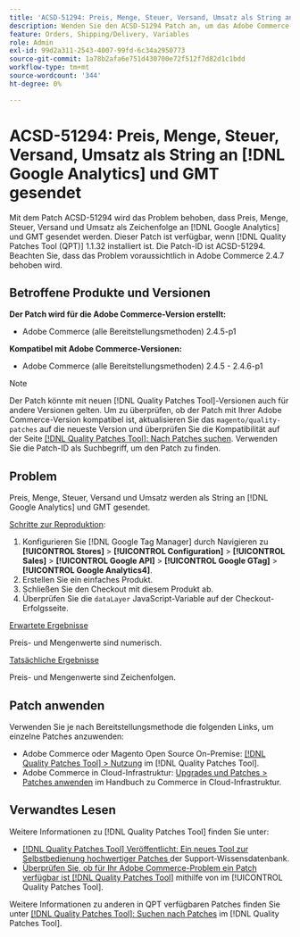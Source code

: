 ```yaml
---
title: 'ACSD-51294: Preis, Menge, Steuer, Versand, Umsatz als String an  [!DNL Google Analytics]  und GTM gesendet'
description: Wenden Sie den ACSD-51294 Patch an, um das Adobe Commerce-Problem zu beheben, bei dem Preis, Menge, Steuer, Versand und Umsatz als Zeichenfolge an und  [!DNL Google Analytics]  gesendet werden.
feature: Orders, Shipping/Delivery, Variables
role: Admin
exl-id: 99d2a311-2543-4007-99fd-6c34a2950773
source-git-commit: 1a78b2afa6e751d430700e72f512f7d82d1c1bdd
workflow-type: tm+mt
source-wordcount: '344'
ht-degree: 0%

---
```


# ACSD-51294: Preis, Menge, Steuer, Versand, Umsatz als String an [!DNL Google Analytics] und GMT gesendet

Mit dem Patch ACSD-51294 wird das Problem behoben, dass Preis, Menge, Steuer, Versand und Umsatz als Zeichenfolge an [!DNL Google Analytics] und GMT gesendet werden. Dieser Patch ist verfügbar, wenn [!DNL Quality Patches Tool (QPT)] 1.1.32 installiert ist. Die Patch-ID ist ACSD-51294. Beachten Sie, dass das Problem voraussichtlich in Adobe Commerce 2.4.7 behoben wird.

## Betroffene Produkte und Versionen

**Der Patch wird für die Adobe Commerce-Version erstellt:**

* Adobe Commerce (alle Bereitstellungsmethoden) 2.4.5-p1

**Kompatibel mit Adobe Commerce-Versionen:**

* Adobe Commerce (alle Bereitstellungsmethoden) 2.4.5 - 2.4.6-p1

>[!NOTE]
>
>Der Patch könnte mit neuen [!DNL Quality Patches Tool]-Versionen auch für andere Versionen gelten. Um zu überprüfen, ob der Patch mit Ihrer Adobe Commerce-Version kompatibel ist, aktualisieren Sie das `magento/quality-patches` auf die neueste Version und überprüfen Sie die Kompatibilität auf der Seite [[!DNL Quality Patches Tool]: Nach Patches suchen](<https://experienceleague.adobe.com/tools/commerce-quality-patches/index.html?lang=de>). Verwenden Sie die Patch-ID als Suchbegriff, um den Patch zu finden.

## Problem

Preis, Menge, Steuer, Versand und Umsatz werden als String an [!DNL Google Analytics] und GMT gesendet.

<u>Schritte zur Reproduktion</u>:

1. Konfigurieren Sie [!DNL Google Tag Manager] durch Navigieren zu **[!UICONTROL Stores]** > **[!UICONTROL Configuration]** > **[!UICONTROL Sales]** > **[!UICONTROL Google API]** > **[!UICONTROL Google GTag]** > **[!UICONTROL Google Analytics4]**.
2. Erstellen Sie ein einfaches Produkt.
3. Schließen Sie den Checkout mit diesem Produkt ab.
4. Überprüfen Sie die `dataLayer` JavaScript-Variable auf der Checkout-Erfolgsseite.

<u>Erwartete Ergebnisse</u>

Preis- und Mengenwerte sind numerisch.

<u>Tatsächliche Ergebnisse</u>

Preis- und Mengenwerte sind Zeichenfolgen.

## Patch anwenden

Verwenden Sie je nach Bereitstellungsmethode die folgenden Links, um einzelne Patches anzuwenden:

* Adobe Commerce oder Magento Open Source On-Premise: [[!DNL Quality Patches Tool] > Nutzung](/help/tools/quality-patches-tool/usage.md) im [!DNL Quality Patches Tool].
* Adobe Commerce in Cloud-Infrastruktur: [Upgrades und Patches > Patches anwenden](https://experienceleague.adobe.com/docs/commerce-cloud-service/user-guide/develop/upgrade/apply-patches.html?lang=de) im Handbuch zu Commerce in Cloud-Infrastruktur.

## Verwandtes Lesen

Weitere Informationen zu [!DNL Quality Patches Tool] finden Sie unter:

* [[!DNL Quality Patches Tool] Veröffentlicht: Ein neues Tool zur Selbstbedienung hochwertiger Patches ](https://experienceleague.adobe.com/de/docs/commerce-knowledge-base/kb/announcements/commerce-announcements/magento-quality-patches-released-new-tool-to-self-serve-quality-patches) der Support-Wissensdatenbank.
* [Überprüfen Sie, ob für Ihr Adobe Commerce-Problem ein Patch verfügbar ist [!DNL Quality Patches Tool]](/help/tools/quality-patches-tool/patches-available-in-qpt/check-patch-for-magento-issue-with-magento-quality-patches.md) mithilfe von im [!UICONTROL Quality Patches Tool].


Weitere Informationen zu anderen in QPT verfügbaren Patches finden Sie unter [[!DNL Quality Patches Tool]: Suchen nach Patches](<https://experienceleague.adobe.com/tools/commerce-quality-patches/index.html?lang=de>) im [!DNL Quality Patches Tool].
